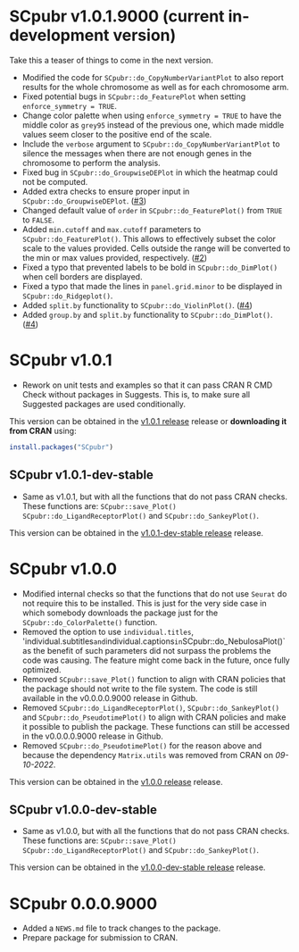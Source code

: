 # SCpubr v1.0.1.9000 (current in-development version)
Take this a teaser of things to come in the next version.

- Modified the code for `SCpubr::do_CopyNumberVariantPlot` to also report results for the whole chromosome as well as for each chromosome arm.
- Fixed potential bugs in `SCpubr::do_FeaturePlot` when setting `enforce_symmetry = TRUE`.
- Change color palette when using `enforce_symmetry = TRUE` to have the middle color as `grey95` instead of the previous one, which made middle values seem closer to the positive end of the scale.
- Include the `verbose` argument to `SCpubr::do_CopyNumberVariantPlot` to silence the messages when there are not enough genes in the chromosome to perform the analysis.
- Fixed bug in `SCpubr::do_GroupwiseDEPlot` in which the heatmap could not be computed.
- Added extra checks to ensure proper input in `SCpubr::do_GroupwiseDEPlot`. ([#3](https://github.com/enblacar/SCpubr/issues/3))
- Changed default value of `order` in `SCpubr::do_FeaturePlot()` from `TRUE` to `FALSE`.
- Added `min.cutoff` and `max.cutoff` parameters to `SCpubr::do_FeaturePlot()`. This allows to effectively subset the color scale to the values provided. Cells outside the range will be converted to the min or max values provided, respectively. ([#2](https://github.com/enblacar/SCpubr/issues/2))
- Fixed a typo that prevented labels to be bold in `SCpubr::do_DimPlot()` when cell borders are displayed.
- Fixed a typo that made the lines in `panel.grid.minor` to be displayed in `SCpubr::do_Ridgeplot()`.
- Added `split.by` functionality to `SCpubr::do_ViolinPlot()`. ([#4](https://github.com/enblacar/SCpubr/issues/4))
- Added `group.by` and `split.by` functionality to `SCpubr::do_DimPlot()`. ([#4](https://github.com/enblacar/SCpubr/issues/4)) 

# SCpubr v1.0.1

-   Rework on unit tests and examples so that it can pass CRAN R CMD Check without packages in Suggests. This is, to make sure all Suggested packages are used conditionally.

This version can be obtained in the [v1.0.1 release](https://github.com/enblacar/SCpubr/releases/tag/v1.0.1) release or **downloading it from CRAN** using:

``` r
install.packages("SCpubr")
```

## SCpubr v1.0.1-dev-stable

-   Same as v1.0.1, but with all the functions that do not pass CRAN checks. These functions are: `SCpubr::save_Plot()` `SCpubr::do_LigandReceptorPlot()` and `SCpubr::do_SankeyPlot()`.

This version can be obtained in the [v1.0.1-dev-stable release](https://github.com/enblacar/SCpubr/releases/tag/v1.0.1-dev-stable) release.

# SCpubr v1.0.0

-   Modified internal checks so that the functions that do not use `Seurat` do not require this to be installed. This is just for the very side case in which somebody downloads the package just for the `SCpubr::do_ColorPalette()` function.
-   Removed the option to use `individual.titles`, 'individual.subtitles`and`individual.captions`in`SCpubr::do_NebulosaPlot()\` as the benefit of such parameters did not surpass the problems the code was causing. The feature might come back in the future, once fully optimized.
-   Removed `SCpubr::save_Plot()` function to align with CRAN policies that the package should not write to the file system. The code is still available in the v0.0.0.0.9000 release in Github.
-   Removed `SCpubr::do_LigandReceptorPlot()`, `SCpubr::do_SankeyPlot()` and `SCpubr::do_PseudotimePlot()` to align with CRAN policies and make it possible to publish the package. These functions can still be accessed in the v0.0.0.0.9000 release in Github.
-   Removed `SCpubr::do_PseudotimePlot()` for the reason above and because the dependency `Matrix.utils` was removed from CRAN on *09-10-2022*.

This version can be obtained in the [v1.0.0 release](https://github.com/enblacar/SCpubr/releases/tag/v1.0.0) release.

## SCpubr v1.0.0-dev-stable

-   Same as v1.0.0, but with all the functions that do not pass CRAN checks. These functions are: `SCpubr::save_Plot()` `SCpubr::do_LigandReceptorPlot()` and `SCpubr::do_SankeyPlot()`.

This version can be obtained in the [v1.0.0-dev-stable release](https://github.com/enblacar/SCpubr/releases/tag/v1.0.0-dev-stable) release.

# SCpubr 0.0.0.9000

-   Added a `NEWS.md` file to track changes to the package.
-   Prepare package for submission to CRAN.
